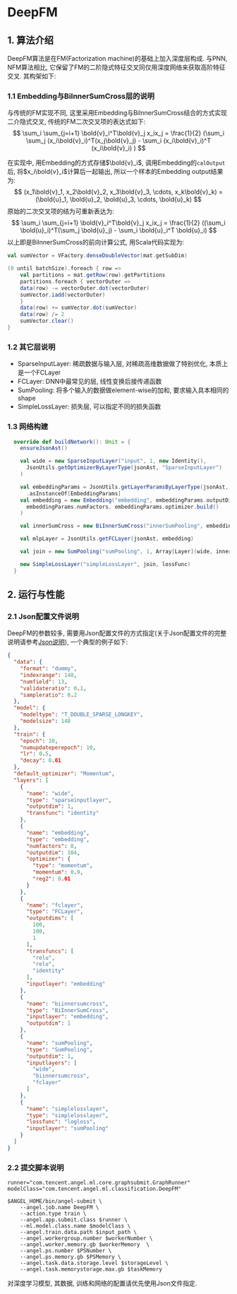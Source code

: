 # DeepFM

## 1. 算法介绍
DeepFM算法是在FM(Factorization machine)的基础上加入深度层构成. 与PNN, NFM算法相比, 它保留了FM的二阶隐式特征交叉同仅用深度网络来获取高阶特征交叉. 其构架如下:


### 1.1 Embedding与BiInnerSumCross层的说明
与传统的FM实现不同, 这里采用Embedding与BiInnerSumCross结合的方式实现二介隐式交叉, 传统的FM二次交叉项的表达式如下:
$$
\sum_i \sum_{j=i+1} \bold{v}_i^T\bold{v}_j x_ix_j = \frac{1}{2} (\sum_i \sum_j (x_i\bold{v}_i)^T(x_j\bold{v}_j) - \sum_i  (x_i\bold{v}_i)^T (x_i\bold{v}_i) )
$$

在实现中, 用Embedding的方式存储$\bold{v}_i$, 调用Embedding的`calOutput`后, 将$x_i\bold{v}_i$计算后一起输出, 所以一个样本的Embedding output结果为:
$$
(x_1\bold{v}_1,  x_2\bold{v}_2, x_3\bold{v}_3, \cdots, x_k\bold{v}_k) = (\bold{u}_1, \bold{u}_2, \bold{u}_3, \cdots, \bold{u}_k)
$$
原始的二次交叉项的结为可重新表达为:
$$
\sum_i \sum_{j=i+1} \bold{v}_i^T\bold{v}_j x_ix_j = \frac{1}{2} ((\sum_i \bold{u}_i)^T(\sum_j \bold{u}_j) - \sum_i \bold{u}_i^T \bold{u}_i)
$$
以上即是BiInnerSumCross的前向计算公式, 用Scala代码实现为:
```scala
val sumVector = VFactory.denseDoubleVector(mat.getSubDim)

(0 until batchSize).foreach { row =>
    val partitions = mat.getRow(row).getPartitions
    partitions.foreach { vectorOuter =>
    data(row) -= vectorOuter.dot(vectorOuter)
    sumVector.iadd(vectorOuter)
    }
    data(row) += sumVector.dot(sumVector)
    data(row) /= 2
    sumVector.clear()
}
```

### 1.2 其它层说明
- SparseInputLayer: 稀疏数据与输入层, 对稀疏高维数据做了特别优化, 本质上是一个FCLayer
- FCLayer: DNN中最常见的层, 线性变换后接传递函数
- SumPooling: 将多个输入的数据做element-wise的加和, 要求输入具本相同的shape
- SimpleLossLayer: 损失层, 可以指定不同的损失函数

### 1.3 网络构建
```scala
  override def buildNetwork(): Unit = {
    ensureJsonAst()

    val wide = new SparseInputLayer("input", 1, new Identity(),
      JsonUtils.getOptimizerByLayerType(jsonAst, "SparseInputLayer")
    )

    val embeddingParams = JsonUtils.getLayerParamsByLayerType(jsonAst, "Embedding")
      .asInstanceOf[EmbeddingParams]
    val embedding = new Embedding("embedding", embeddingParams.outputDim,
      embeddingParams.numFactors, embeddingParams.optimizer.build()
    )

    val innerSumCross = new BiInnerSumCross("innerSumPooling", embedding)

    val mlpLayer = JsonUtils.getFCLayer(jsonAst, embedding)

    val join = new SumPooling("sumPooling", 1, Array[Layer](wide, innerSumCross, mlpLayer))

    new SimpleLossLayer("simpleLossLayer", join, lossFunc)
  }
```

## 2. 运行与性能
### 2.1 Json配置文件说明
DeepFM的参数较多, 需要用Json配置文件的方式指定(关于Json配置文件的完整说明请参考[Json说明]()), 一个典型的例子如下:
```json
{
  "data": {
    "format": "dummy",
    "indexrange": 148,
    "numfield": 13,
    "validateratio": 0.1,
    "sampleratio": 0.2
  },
  "model": {
    "modeltype": "T_DOUBLE_SPARSE_LONGKEY",
    "modelsize": 148
  },
  "train": {
    "epoch": 10,
    "numupdateperepoch": 10,
    "lr": 0.5,
    "decay": 0.01
  },
  "default_optimizer": "Momentum",
  "layers": [
    {
      "name": "wide",
      "type": "sparseinputlayer",
      "outputdim": 1,
      "transfunc": "identity"
    },
    {
      "name": "embedding",
      "type": "embedding",
      "numfactors": 8,
      "outputdim": 104,
      "optimizer": {
        "type": "momentum",
        "momentum": 0.9,
        "reg2": 0.01
      }
    },
    {
      "name": "fclayer",
      "type": "FCLayer",
      "outputdims": [
        100,
        100,
        1
      ],
      "transfuncs": [
        "relu",
        "relu",
        "identity"
      ],
      "inputlayer": "embedding"
    },
    {
      "name": "biinnersumcross",
      "type": "BiInnerSumCross",
      "inputlayer": "embedding",
      "outputdim": 1
    },
    {
      "name": "sumPooling",
      "type": "SumPooling",
      "outputdim": 1,
      "inputlayers": [
        "wide",
        "biinnersumcross",
        "fclayer"
      ]
    },
    {
      "name": "simplelosslayer",
      "type": "simplelosslayer",
      "lossfunc": "logloss",
      "inputlayer": "sumPooling"
    }
  ]
}
```

### 2.2 提交脚本说明
```shell
runner="com.tencent.angel.ml.core.graphsubmit.GraphRunner"
modelClass="com.tencent.angel.ml.classification.DeepFM"

$ANGEL_HOME/bin/angel-submit \
    --angel.job.name DeepFM \
    --action.type train \
    --angel.app.submit.class $runner \
    --ml.model.class.name $modelClass \
    --angel.train.data.path $input_path \
    --angel.workergroup.number $workerNumber \
    --angel.worker.memory.gb $workerMemory  \
    --angel.ps.number $PSNumber \
    --angel.ps.memory.gb $PSMemory \  
    --angel.task.data.storage.level $storageLevel \
    --angel.task.memorystorage.max.gb $taskMemory
```

对深度学习模型, 其数据, 训练和网络的配置请优先使用Json文件指定.


